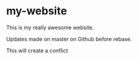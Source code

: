 # my-website

This is my really awesome website.

Updates made on master on Github before rebase. 

This will create a conflict
